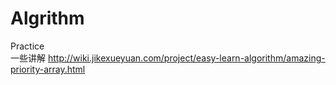 # Algrithm
Practice<br>
一些讲解  http://wiki.jikexueyuan.com/project/easy-learn-algorithm/amazing-priority-array.html
